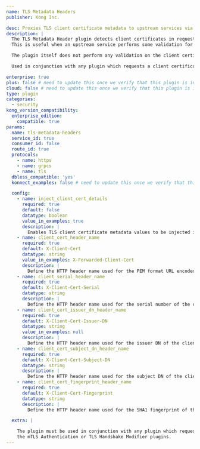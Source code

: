 ```yaml
---
name: TLS Metadata Headers
publisher: Kong Inc.

desc: Proxies TLS client certificate metadata to upstream services via HTTP headers
description: |
  The TLS Metadata Header plugin detects client certificates in requests, retrieves the TLS metadata, such as the URL encoded client certificate, and proxies this metadata via HTTP headers.
  This is useful when an upstream service performs some validation for the proxied TLS client certificate.

  The plugin itself does not perform any validation on the client certificate.

  Used in conjunction with any plugin which requests a client certificate, such as the mTLS Authentication or TLS Handshake Modifier plugins.

enterprise: true
plus: false # need to update this once we verify that this plugin is in Konnect post-3.0 update.
cloud: false # need to update this once we verify that this plugin is in Konnect post-3.0 update.
type: plugin
categories:
  - security
kong_version_compatibility:
  enterprise_edition:
    compatible: true
params:
  name: tls-metadata-headers
  service_id: true
  consumer_id: false
  route_id: true
  protocols:
    - name: https
    - name: grpcs
    - name: tls
  dbless_compatible: 'yes'
  konnect_examples: false # need to update this once we verify that this plugin is in Konnect post-3.0 update.

  config:
    - name: inject_client_cert_details
      required: true
      default: false
      datatype: boolean
      value_in_examples: true
      description: |
        Enables TLS client certificate metadata values to be injected into HTTP headers.
    - name: client_cert_header_name
      required: true
      default: X-Client-Cert
      datatype: string
      value_in_examples: X-Forwarded-Client-Cert
      description: |
        Define the HTTP header name used for the PEM format URL encoded client certificate.
    - name: client_serial_header_name
      required: true
      default: X-Client-Cert-Serial
      datatype: string
      description: |
        Define the HTTP header name used for the serial number of the client certificate.
    - name: client_cert_issuer_dn_header_name
      required: true
      default: X-Client-Cert-Issuer-DN
      datatype: string
      value_in_examples: null
      description: |
        Define the HTTP header name used for the issuer DN of the client certificate.
    - name: client_cert_subject_dn_header_name
      required: true
      default: X-Client-Cert-Subject-DN
      datatype: string
      description: |
        Define the HTTP header name used for the subject DN of the client certificate.
    - name: client_cert_fingerprint_header_name
      required: true
      default: X-Client-Cert-Fingerprint
      datatype: string
      description: |
        Define the HTTP header name used for the SHA1 fingerprint of the client certificate.

  extra: |

    The plugin must be used in conjunction with any plugin which requests a client certificate, such as
    the mTLS Authentication or TLS Handshake Modifier plugins.
---
```


